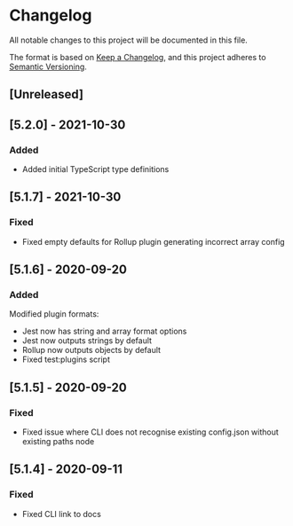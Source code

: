 # Changelog
All notable changes to this project will be documented in this file.

The format is based on [Keep a Changelog](https://keepachangelog.com/en/1.0.0/),
and this project adheres to [Semantic Versioning](https://semver.org/spec/v2.0.0.html).

## [Unreleased]

## [5.2.0] - 2021-10-30
### Added
- Added initial TypeScript type definitions

## [5.1.7] - 2021-10-30
### Fixed
- Fixed empty defaults for Rollup plugin generating incorrect array config

## [5.1.6] - 2020-09-20
### Added
Modified plugin formats:

- Jest now has string and array format options
- Jest now outputs strings by default
- Rollup now outputs objects by default
- Fixed test:plugins script

## [5.1.5] - 2020-09-20
### Fixed
- Fixed issue where CLI does not recognise existing config.json without existing paths node


## [5.1.4] - 2020-09-11
### Fixed
- Fixed CLI link to docs
